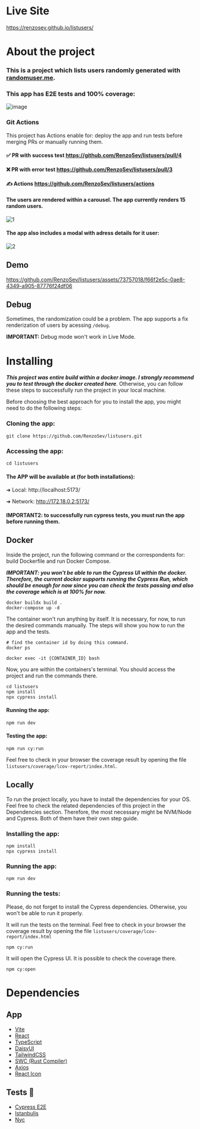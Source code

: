 # Live Site
https://renzosev.github.io/listusers/

# About the project
### This is a project which lists users randomly generated with [randomuser.me](https://randomuser.me/documentation).

### This app has E2E tests and 100% coverage:
![image](https://github.com/RenzoSev/listusers/assets/73757018/31a23f56-7ca1-4a8e-b119-bff57445bfbc)

### Git Actions
This project has Actions enable for: deploy the app and run tests before merging PRs or manually running them.

#### ✅ PR with success test https://github.com/RenzoSev/listusers/pull/4
#### ❌ PR with error test https://github.com/RenzoSev/listusers/pull/3
#### ✍️ Actions https://github.com/RenzoSev/listusers/actions

#### The users are rendered within a carousel. The app currently renders 15 random users.
![1](https://github.com/RenzoSev/listusers/assets/73757018/4f956bfd-6ee8-49ef-a416-acfd6d197c59)

#### The app also includes a modal with adress details for it user:
![2](https://github.com/RenzoSev/listusers/assets/73757018/a566382a-0a27-43b3-8664-62e29ee61147)

## Demo
https://github.com/RenzoSev/listusers/assets/73757018/f66f2e5c-0ae8-4349-a905-87776f24df06

## Debug
Sometimes, the randomization could be a problem. The app supports a fix renderization of users by acessing `/debug`.

**IMPORTANT:** Debug mode won't work in Live Mode.

# Installing

_**This project was entire build within a docker image. I strongly recommend you to test through the docker created here**_. Otherwise, you can follow these steps to successfully run the project in your local machine.

Before choosing the best approach for you to install the app, you might need to do the following steps:

### Cloning the app:
```
git clone https://github.com/RenzoSev/listusers.git
```

### Accessing the app:
```
cd listusers
```

#### The APP will be available at (for both installations):

  ➜  Local:   http://localhost:5173/

  ➜  Network: http://172.18.0.2:5173/

#### IMPORTANT2: to successfully run cypress tests, you must run the app before running them.

## Docker
Inside the project, run the following command or the correspondents for: build Dockerfile and run Docker Compose.

***IMPORTANT: you won't be able to run the Cypress UI within the docker. Therefore, the current docker supports running the Cypress Run, which should be enough for now since you can check the tests passing and also the coverage which is at 100% for now.***

```
docker buildx build .
docker-compose up -d
```

The container won't run anything by itself. It is necessary, for now, to run the desired commands manually. The steps will show you how to run the app and the tests.

```
# find the container id by doing this command.
docker ps
```

```
docker exec -it {CONTAINER_ID} bash
```

Now, you are within the containers's terminal. You should access the project and run the commands there.

```
cd listusers
npm install
npx cypress install
```

#### Running the app:
```
npm run dev
```

#### Testing the app:
```
npm run cy:run
```

Feel free to check in your browser the coverage result by opening the file `listusers/coverage/lcov-report/index.html`.

## Locally
To run the project locally, you have to install the dependencies for your OS. Feel free to check the related dependencies of this project in the Dependencies section. Therefore, the most necessary might be NVM/Node and Cypress. Both of them have their own step guide.

### Installing the app:
```
npm install
npx cypress install
```

### Running the app:
```
npm run dev
```

### Running the tests:
Please, do not forget to install the Cypress dependencies. Otherwise, you won't be able to run it properly.

It will run the tests on the terminal. Feel free to check in your browser the coverage result by opening the file `listusers/coverage/lcov-report/index.html`
```
npm cy:run
```

It will open the Cypress UI. It is possible to check the coverage there.
```
npm cy:open
```

# Dependencies
## App
- [Vite](https://vitejs.dev/)
- [React](https://react.dev/)
- [TypeScript](https://www.typescriptlang.org/)
- [DaisyUI](https://daisyui.com/)
- [TailwindCSS](https://tailwindcss.com/)
- [SWC (Rust Compiler)](https://swc.rs/)
- [Axios](https://axios-http.com/ptbr/docs/intro)
- [React Icon](https://react-icons.github.io/react-icons/)

## Tests 🧪
- [Cypress E2E](https://www.cypress.io/)
- [Istanbuljs](https://istanbul.js.org/)
- [Nyc](https://github.com/istanbuljs/nyc)
